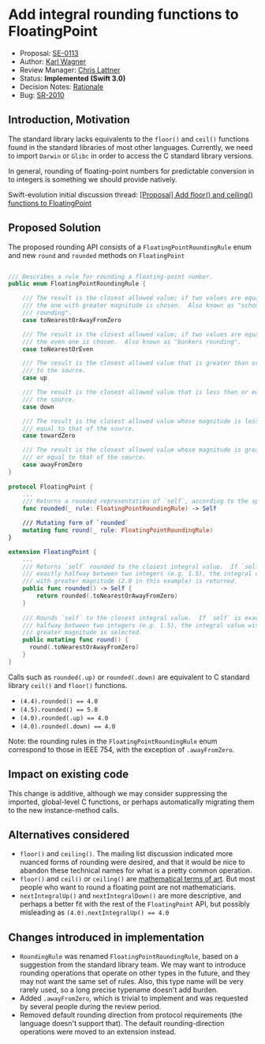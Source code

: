# Add integral rounding functions to FloatingPoint

* Proposal: [SE-0113](0113-rounding-functions-on-floatingpoint.md)
* Author: [Karl Wagner](https://github.com/karwa)
* Review Manager: [Chris Lattner](http://github.com/lattner)
* Status: **Implemented (Swift 3.0)**
* Decision Notes: [Rationale](https://forums.swift.org/t/accepted-se-0113-add-integral-rounding-functions-to-floatingpoint/3308)
* Bug: [SR-2010](https://bugs.swift.org/browse/SR-2010)

## Introduction, Motivation

The standard library lacks equivalents to the `floor()` and `ceil()` functions found in the standard libraries of most other languages. Currently, we need to import `Darwin` or `Glibc` in order to access the C standard library versions.

In general, rounding of floating-point numbers for predictable conversion in to integers is something we should provide natively.

Swift-evolution initial discussion thread: [\[Proposal\] Add floor() and ceiling() functions to FloatingPoint
](https://forums.swift.org/t/proposal-add-floor-and-ceiling-functions-to-floatingpoint/3139)

## Proposed Solution

The proposed rounding API consists of a `FloatingPointRoundingRule` enum and new `round` and `rounded` methods on `FloatingPoint`


```swift

/// Describes a rule for rounding a floating-point number.
public enum FloatingPointRoundingRule {

    /// The result is the closest allowed value; if two values are equally close,
    /// the one with greater magnitude is chosen.  Also known as "schoolbook
    /// rounding".
    case toNearestOrAwayFromZero

    /// The result is the closest allowed value; if two values are equally close,
    /// the even one is chosen.  Also known as "bankers rounding".
    case toNearestOrEven

    /// The result is the closest allowed value that is greater than or equal
    /// to the source.
    case up

    /// The result is the closest allowed value that is less than or equal to
    /// the source.
    case down

    /// The result is the closest allowed value whose magnitude is less than or
    /// equal to that of the source.
    case towardZero

    /// The result is the closest allowed value whose magnitude is greater than
    /// or equal to that of the source.
    case awayFromZero
}
	
protocol FloatingPoint {
    ...
    /// Returns a rounded representation of `self`, according to the specified rounding rule.
    func rounded(_ rule: FloatingPointRoundingRule) -> Self

    /// Mutating form of `rounded`
    mutating func round(_ rule: FloatingPointRoundingRule)
}

extension FloatingPoint {
    ...
    /// Returns `self` rounded to the closest integral value.  If `self` is
    /// exactly halfway between two integers (e.g. 1.5), the integral value
    /// with greater magnitude (2.0 in this example) is returned.
    public func rounded() -> Self {
        return rounded(.toNearestOrAwayFromZero)
    }
  
    /// Rounds `self` to the closest integral value.  If `self` is exactly
    /// halfway between two integers (e.g. 1.5), the integral value with
    /// greater magnitude is selected.
    public mutating func round() {
      round(.toNearestOrAwayFromZero)
    }
}
```

Calls such as `rounded(.up)` or `rounded(.down)` are equivalent to C standard library `ceil()` and `floor()` functions.
- `(4.4).rounded() == 4.0`
- `(4.5).rounded() == 5.0`
- `(4.0).rounded(.up) == 4.0`
- `(4.0).rounded(.down) == 4.0`

Note: the rounding rules in the `FloatingPointRoundingRule` enum correspond to those in IEEE 754, with the exception of `.awayFromZero`.

## Impact on existing code

This change is additive, although we may consider suppressing the imported, global-level C functions, or perhaps automatically migrating them to the new instance-method calls.

## Alternatives considered

* `floor()` and `ceiling()`. The mailing list discussion indicated more nuanced forms of rounding were desired, and that it would be nice to abandon these technical names for what is a pretty common operation.
* `floor()` and `ceil()` or `ceiling()` are [mathematical terms of art](http://mathworld.wolfram.com/CeilingFunction.html). But most people who want to round a floating point are not mathematicians.
* `nextIntegralUp()` and `nextIntegralDown()` are more descriptive, and perhaps a better fit with the rest of the `FloatingPoint` API, but possibly misleading as `(4.0).nextIntegralUp() == 4.0`

## Changes introduced in implementation
* `RoundingRule` was renamed `FloatingPointRoundingRule`, based on a suggestion from the standard library team.  We may want to introduce rounding operations that operate on other types in the future, and they may not want the same set of rules.  Also, this type name will be very rarely used, so a long precise typename doesn't add burden.
* Added `.awayFromZero`, which is trivial to implement and was requested by several people during the review period.
* Removed default rounding direction from protocol requirements (the language doesn't support that).  The default rounding-direction operations were moved to an extension instead.

